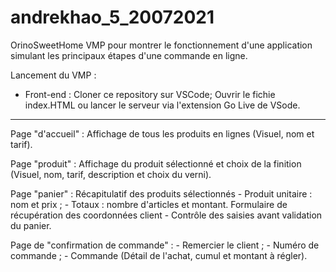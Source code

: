 # andrekhao_5_20072021
OrinoSweetHome
VMP pour montrer le fonctionnement d'une application simulant les principaux étapes d'une commande en ligne.

Lancement du VMP :
  - Front-end : 
    Cloner ce repository sur VSCode;
    Ouvrir le fichie index.HTML ou lancer le serveur via l'extension Go Live de VSode.
  ---------------------------------------------------------------------------------------------
  
  Page "d'accueil" :
    Affichage de tous les produits en lignes
      (Visuel, nom et tarif).
 
 Page "produit" :
    Affichage du produit sélectionné et choix de la finition
      (Visuel, nom, tarif, description et choix du verni).
 
 Page "panier" :
    Récapitulatif des produits sélectionnés
      - Produit unitaire : nom et prix ;
      - Totaux : nombre d'articles et montant.
    Formulaire de récupération des coordonnées client
      - Contrôle des saisies avant validation du panier.
 
 Page de "confirmation de commande" :
      - Remercier le client ;
      - Numéro de commande ;
      - Commande
          (Détail de l'achat, cumul et montant à régler).
      
    

